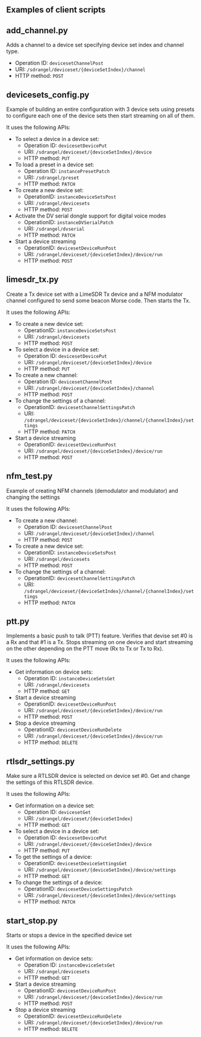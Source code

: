 ## Examples of client scripts ##

<h2>add_channel.py</h2>

Adds a channel to a device set specifying device set index and channel type. 

  - Operation ID: `devicesetChannelPost`
  - URI: `/sdrangel/deviceset/{deviceSetIndex}/channel`
  - HTTP method: `POST`

<h2>devicesets_config.py</h2>

Example of building an entire configuration with 3 device sets using presets to configure each one of the device sets then start streaming on all of them.

It uses the following APIs:

  - To select a device in a device set:
    - Operation ID: `devicesetDevicePut`
    - URI: `/sdrangel/deviceset/{deviceSetIndex}/device`
    - HTTP method: `PUT`
  - To load a preset in a device set:
    - Operation ID: `instancePresetPatch`
    - URI: `/sdrangel/preset`
    - HTTP method: `PATCH`
  - To create a new device set:
    - OperationID: `instanceDeviceSetsPost`
    - URI: `/sdrangel/devicesets`
    - HTTP method: `POST`
  - Activate the DV serial dongle support for digital voice modes
    - OperationID: `instanceDVSerialPatch`
    - URI: `/sdrangel/dvserial`
    - HTTP method: `PATCH`
  - Start a device streaming
    - OperationID: `devicesetDeviceRunPost`
    - URI: `/sdrangel/deviceset/{deviceSetIndex}/device/run`
    - HTTP method: `POST`
  
<h2>limesdr_tx.py</h2>

Create a Tx device set with a LimeSDR Tx device and a NFM modulator channel configured to send some beacon Morse code. Then starts the Tx.
 
It uses the following APIs:

  - To create a new device set:
    - OperationID: `instanceDeviceSetsPost`
    - URI: `/sdrangel/devicesets`
    - HTTP method: `POST`
  - To select a device in a device set:
    - Operation ID: `devicesetDevicePut`
    - URI: `/sdrangel/deviceset/{deviceSetIndex}/device`
    - HTTP method: `PUT`
  - To create a new channel:
    - Operation ID: `devicesetChannelPost`
    - URI: `/sdrangel/deviceset/{deviceSetIndex}/channel`
    - HTTP method: `POST`
  - To change the settings of a channel:
    - OperationID: `devicesetChannelSettingsPatch`
    - URI: `/sdrangel/deviceset/{deviceSetIndex}/channel/{channelIndex}/settings`
    - HTTP method: `PATCH`
  - Start a device streaming
    - OperationID: `devicesetDeviceRunPost`
    - URI: `/sdrangel/deviceset/{deviceSetIndex}/device/run`
    - HTTP method: `POST`
  
<h2>nfm_test.py</h2>

Example of creating NFM channels (demodulator and modulator) and changing the settings

It uses the following APIs:
  
  - To create a new channel:
    - Operation ID: `devicesetChannelPost`
    - URI: `/sdrangel/deviceset/{deviceSetIndex}/channel`
    - HTTP method: `POST`
  - To create a new device set:
    - OperationID: `instanceDeviceSetsPost`
    - URI: `/sdrangel/devicesets`
    - HTTP method: `POST`
  - To change the settings of a channel:
    - OperationID: `devicesetChannelSettingsPatch`
    - URI: `/sdrangel/deviceset/{deviceSetIndex}/channel/{channelIndex}/settings`
    - HTTP method: `PATCH`
    
<h2>ptt.py</h2>

Implements a basic push to talk (PTT) feature. Verifies that devise set #0 is a Rx and that #1 is a Tx. Stops streaming on one device and start streaming on the other depending on the PTT move (Rx to Tx or Tx to Rx).

It uses the following APIs:
  
  - Get information on device sets:
    - Operation ID: `instanceDeviceSetsGet`
    - URI: `/sdrangel/devicesets`
    - HTTP method: `GET`
  - Start a device streaming
    - OperationID: `devicesetDeviceRunPost`
    - URI: `/sdrangel/deviceset/{deviceSetIndex}/device/run`
    - HTTP method: `POST`
  - Stop a device streaming
    - OperationID: `devicesetDeviceRunDelete`
    - URI: `/sdrangel/deviceset/{deviceSetIndex}/device/run`
    - HTTP method: `DELETE`

<h2>rtlsdr_settings.py</h2>

Make sure a RTLSDR device is selected on device set #0. Get and change the settings of this RTLSDR device.

It uses the following APIs:

  - Get information on a device set:
    - Operation ID: `devicesetGet`
    - URI: `/sdrangel/deviceset/{deviceSetIndex}`
    - HTTP method: `GET`
  - To select a device in a device set:
    - Operation ID: `devicesetDevicePut`
    - URI: `/sdrangel/deviceset/{deviceSetIndex}/device`
    - HTTP method: `PUT`
  - To get the settings of a device:
    - OperationID: `devicesetDeviceSettingsGet`
    - URI: `/sdrangel/deviceset/{deviceSetIndex}/device/settings`
    - HTTP method: `GET`
  - To change the settings of a device:
    - OperationID: `devicesetDeviceSettingsPatch`
    - URI: `/sdrangel/deviceset/{deviceSetIndex}/device/settings`
    - HTTP method: `PATCH`

<h2>start_stop.py</h2>

Starts or stops a device in the specified device set

It uses the following APIs:
  
  - Get information on device sets:
    - Operation ID: `instanceDeviceSetsGet`
    - URI: `/sdrangel/devicesets`
    - HTTP method: `GET`
  - Start a device streaming
    - OperationID: `devicesetDeviceRunPost`
    - URI: `/sdrangel/deviceset/{deviceSetIndex}/device/run`
    - HTTP method: `POST`
  - Stop a device streaming
    - OperationID: `devicesetDeviceRunDelete`
    - URI: `/sdrangel/deviceset/{deviceSetIndex}/device/run`
    - HTTP method: `DELETE`
    

  
  